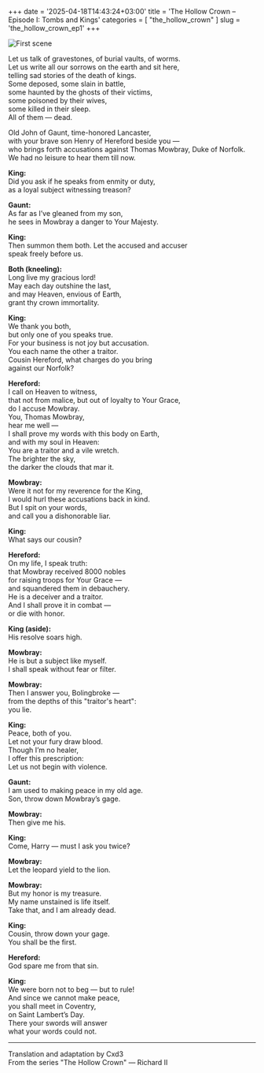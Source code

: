 +++
date = '2025-04-18T14:43:24+03:00'
title = 'The Hollow Crown – Episode I: Tombs and Kings'
categories = [ "the_hollow_crown" ]
slug = 'the_hollow_сrown_ep1'
+++

![First scene](/images/first_scene.png)

Let us talk of gravestones, of burial vaults, of worms.  
Let us write all our sorrows on the earth and sit here,  
telling sad stories of the death of kings.  
Some deposed, some slain in battle,  
some haunted by the ghosts of their victims,  
some poisoned by their wives,  
some killed in their sleep.  
All of them — dead.

Old John of Gaunt, time-honored Lancaster,  
with your brave son Henry of Hereford beside you —  
who brings forth accusations against Thomas Mowbray, Duke of Norfolk.  
We had no leisure to hear them till now.

**King:**  
Did you ask if he speaks from enmity or duty,  
as a loyal subject witnessing treason?

**Gaunt:**  
As far as I’ve gleaned from my son,  
he sees in Mowbray a danger to Your Majesty.

**King:**  
Then summon them both. Let the accused and accuser  
speak freely before us.

**Both (kneeling):**  
Long live my gracious lord!  
May each day outshine the last,  
and may Heaven, envious of Earth,  
grant thy crown immortality.

**King:**  
We thank you both,  
but only one of you speaks true.  
For your business is not joy but accusation.  
You each name the other a traitor.  
Cousin Hereford, what charges do you bring  
against our Norfolk?

**Hereford:**  
I call on Heaven to witness,  
that not from malice, but out of loyalty to Your Grace,  
do I accuse Mowbray.  
You, Thomas Mowbray,  
hear me well —  
I shall prove my words with this body on Earth,  
and with my soul in Heaven:  
You are a traitor and a vile wretch.  
The brighter the sky,  
the darker the clouds that mar it.

**Mowbray:**  
Were it not for my reverence for the King,  
I would hurl these accusations back in kind.  
But I spit on your words,  
and call you a dishonorable liar.

**King:**  
What says our cousin?

**Hereford:**  
On my life, I speak truth:  
that Mowbray received 8000 nobles  
for raising troops for Your Grace —  
and squandered them in debauchery.  
He is a deceiver and a traitor.  
And I shall prove it in combat —  
or die with honor.

**King (aside):**  
His resolve soars high.

**Mowbray:**  
He is but a subject like myself.  
I shall speak without fear or filter.

**Mowbray:**  
Then I answer you, Bolingbroke —  
from the depths of this "traitor's heart":  
you lie.

**King:**  
Peace, both of you.  
Let not your fury draw blood.  
Though I’m no healer,  
I offer this prescription:  
Let us not begin with violence.

**Gaunt:**  
I am used to making peace in my old age.  
Son, throw down Mowbray’s gage.

**Mowbray:**  
Then give me his.

**King:**  
Come, Harry — must I ask you twice?

**Mowbray:**  
Let the leopard yield to the lion.

**Mowbray:**  
But my honor is my treasure.  
My name unstained is life itself.  
Take that, and I am already dead.

**King:**  
Cousin, throw down your gage.  
You shall be the first.

**Hereford:**  
God spare me from that sin.

**King:**  
We were born not to beg — but to rule!  
And since we cannot make peace,  
you shall meet in Coventry,  
on Saint Lambert’s Day.  
There your swords will answer  
what your words could not.

---

Translation and adaptation by Cxd3  
From the series "The Hollow Crown" — Richard II